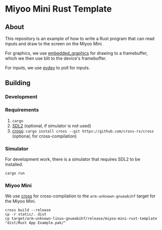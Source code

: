 # Miyoo Mini Rust Template

## About

This repository is an example of how to write a Rust program that can read inputs and draw to the screen on the Miyoo Mini. 

For graphics, we use [embedded_graphics](https://docs.rs/embedded-graphics/latest/embedded_graphics/) for drawing to a framebuffer, which we then use blit to the device's framebuffer.

For inputs, we use [evdev](https://docs.rs/evdev/latest/evdev/) to poll for inputs.

## Building

### Development

### Requirements
1. `cargo`
2. [SDL2](https://github.com/Rust-SDL2/rust-sdl2#sdl20-development-libraries) (optional, if simulator is not used)
3. [cross](https://github.com/cross-rs/cross): `cargo install cross --git https://github.com/cross-rs/cross` (optional, for cross-compilation)


### Simulator
For development work, there is a simulator that requires SDL2 to be installed.
```
cargo run
```

### Miyoo Mini
We use [cross](https://github.com/cross-rs/cross) for cross-compilation to the `arm-unknown-gnueabihf` target for the Miyoo Mini.
```
cross build --release
cp -r static/. dist
cp target/arm-unknown-linux-gnueabihf/release/miyoo-mini-rust-template "dist/Rust App Example.pak/"
```